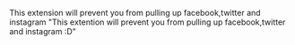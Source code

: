 This extension will prevent you from pulling up facebook,twitter and instagram
"This extention will prevent you from pulling up facebook,twitter and instagram :D" 
